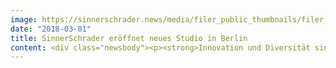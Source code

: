```yaml
---
image: https://sinnerschrader.news/media/filer_public_thumbnails/filer_public/07/56/0756b684-8f66-4e1e-82c5-3bcdb552bb9c/700px_berlin_office.png__480x288_q85_crop_subsampling-2_upscale.png
date: "2018-03-01"
title: SinnerSchrader eröffnet neues Studio in Berlin
content: <div class="newsbody"><p><strong>Innovation und Diversität sind Schwerpunkte im neuen Studio der Digitalagentur</strong></p><p><br/><strong>Hamburg, März 2018</strong> – SinnerSchrader wächst weiter und startet diesen Monat mit einem 20-köpfigen Team in Berlin. Die Fokussierung auf digitale Produktinnovation, Diversität und Internationalität zeichnet das englisch-sprachige Studio aus. Startkunden für die Berliner bilden zunächst Innovation Labs aus den Bereichen Mobility und Finance, die SinnerSchrader bereits übergreifend betreut. </p><p>„Berlin ist ein Magnet für internationale Talente mit unterschiedlichsten Hintergründen, denen wir Gestaltungsmöglichkeiten für digitale Produktentwicklung bieten. Die tollen Flächen unseres neuen Studios ermöglichen kreatives und crossfunktionales Arbeiten. Wir haben die Ambition, Dinge auch mal anders zu machen, damit unsere Kunden immer einen Schritt voraus sind”, erläutert Amy Chan, die als Executive Director Strategy zusammen mit Anthony Wottrich (Executive Director Product &amp;amp; Client Management) und Uwe Bartsch (Executive Director Product Engineering) das Studio führen wird. Uwe Bartsch wechselte erst zum Start des Studios im März vom HRS Innovation Hub zu SinnerSchrader. </p><p>Martin Gassner, der als Managing Director das Product Design bei SinnerSchrader übergreifend verantwortet, freut sich ebenso&#58; “Berlin passt als eine der agilsten und kreativsten Städte der Welt perfekt zu unserer dynamischen Kundenentwicklung und bietet viel Potential im Hinblick auf eine internationale Ausrichtung am Talentmarkt sowie für den Ausbau unserer Studio-Plattform.”</p><p><strong>Über SinnerSchrader</strong><br/>SinnerSchrader gehört zu den führenden Digitalagenturen Europas mit dem Fokus auf Design und Entwicklung von digitalen Produkten und Services. Knapp 600 Mitarbeiter arbeiten an der digitalen Transformation für Unternehmen wie Allianz, Audi, comdirect bank, ERGO, Telefónica, TUI, Unitymedia und VW. SinnerSchrader wurde 1996 gegründet, ist seit<br/>1999 börsennotiert und hat Büros in Berlin, Hamburg, Frankfurt am Main, München und Prag. Seit April 2017 ist SinnerSchrader Teil von Accenture Interactive. <a href="http&#58;//sinnerschrader.com/" target="_blank">http&#58;//sinnerschrader.com</a></p><p><a class="news-backlink" href="/de/"><svg class="svg-ico svg-ico--arrow-left"><use xlink&#58;href="#arrow-down"></use></svg>Zurück zur Presse Übersicht</a></p></div>
---
```

